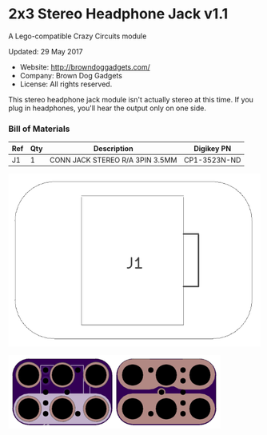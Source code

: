 <!--- start title --->
# 2x3 Stereo Headphone Jack v1.1
A Lego-compatible Crazy Circuits module

Updated: 29 May 2017

- Website: http://browndoggadgets.com/
- Company: Brown Dog Gadgets
- License: All rights reserved.
<!--- end title --->

This stereo headphone jack module isn't actually stereo at this time. If you plug in headphones, you'll hear the output only on one side. 

<!--- bom start --->
### Bill of Materials

|Ref|Qty|Description|Digikey PN|
|---|---|-----------|------|
|J1|1|CONN JACK STEREO R/A 3PIN 3.5MM|CP1-3523N-ND|


<!--- bom end --->
![Assembly Diagram](assembly.png)

![Gerber Preview](preview.png)

